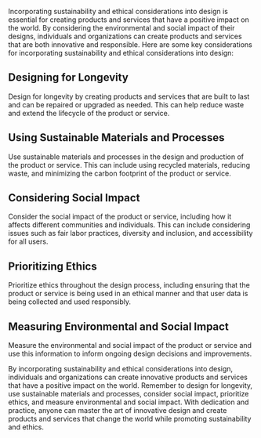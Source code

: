 
Incorporating sustainability and ethical considerations into design is essential for creating products and services that have a positive impact on the world. By considering the environmental and social impact of their designs, individuals and organizations can create products and services that are both innovative and responsible. Here are some key considerations for incorporating sustainability and ethical considerations into design:

Designing for Longevity
-----------------------

Design for longevity by creating products and services that are built to last and can be repaired or upgraded as needed. This can help reduce waste and extend the lifecycle of the product or service.

Using Sustainable Materials and Processes
-----------------------------------------

Use sustainable materials and processes in the design and production of the product or service. This can include using recycled materials, reducing waste, and minimizing the carbon footprint of the product or service.

Considering Social Impact
-------------------------

Consider the social impact of the product or service, including how it affects different communities and individuals. This can include considering issues such as fair labor practices, diversity and inclusion, and accessibility for all users.

Prioritizing Ethics
-------------------

Prioritize ethics throughout the design process, including ensuring that the product or service is being used in an ethical manner and that user data is being collected and used responsibly.

Measuring Environmental and Social Impact
-----------------------------------------

Measure the environmental and social impact of the product or service and use this information to inform ongoing design decisions and improvements.

By incorporating sustainability and ethical considerations into design, individuals and organizations can create innovative products and services that have a positive impact on the world. Remember to design for longevity, use sustainable materials and processes, consider social impact, prioritize ethics, and measure environmental and social impact. With dedication and practice, anyone can master the art of innovative design and create products and services that change the world while promoting sustainability and ethics.
